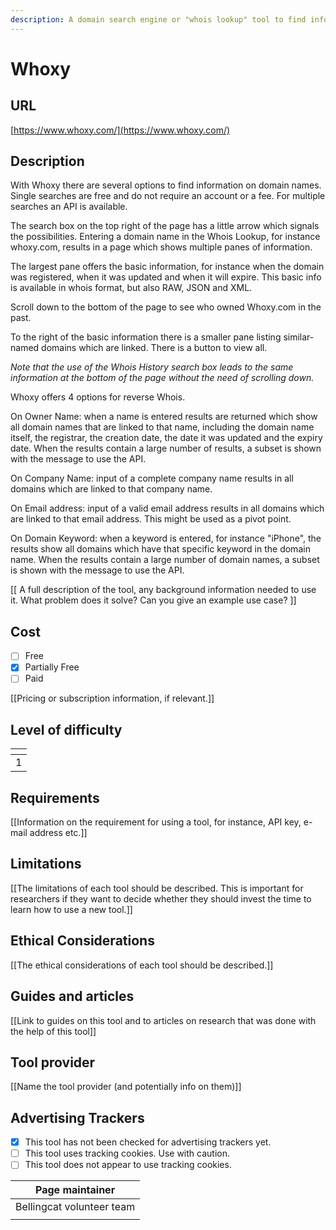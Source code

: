 ```yaml
---
description: A domain search engine or "whois lookup" tool to find information on a domain.
---
```


# Whoxy

## URL

[https://www.whoxy.com/](https://www.whoxy.com/)

## Description

With Whoxy there are several options to find information on domain names. Single searches are free and do not require an account or a fee. For multiple searches an API is available.&#x20;

The search box on the top right of the page has a little arrow which signals the possibilities. Entering a domain name in the Whois Lookup, for instance whoxy.com, results in a page which shows multiple panes of information.&#x20;

The largest pane offers the basic information, for instance when the domain was registered, when it was updated and when it will expire. This basic info is available in whois format, but also RAW, JSON and XML.

Scroll down to the bottom of the page to see who owned Whoxy.com in the past.

To the right of the basic information there is a smaller pane listing similar-named domains which are linked. There is a button to view all.

_Note that the use of the Whois History search box leads to the same information at the bottom of the page without the need of scrolling down._&#x20;

Whoxy offers 4 options for reverse Whois.

On Owner Name: when a name is entered results are returned which show all domain names that are linked to that name, including the domain name itself, the registrar, the creation date, the date it was updated and the expiry date. When the results contain a large number of results, a subset is shown with the message to use the API.

On Company Name: input of a complete company name results in all domains which are linked to that company name.

On Email address: input of a valid email address results in all domains which are linked to that email address. This might be used as a pivot point.

On Domain Keyword: when a keyword is entered, for instance "iPhone", the results show all domains which have that specific keyword in the domain name. When the results contain a large number of domain names, a subset is shown with the message to use the API.



\[\[ A full description of the tool, any background information needed to use it. What problem does it solve? Can you give an example use case? ]]

## Cost

* [ ] Free
* [x] Partially Free
* [ ] Paid

\[\[Pricing or subscription information, if relevant.]]

## Level of difficulty

<table><thead><tr><th data-type="rating" data-max="5"></th></tr></thead><tbody><tr><td>1</td></tr></tbody></table>

## Requirements

\[\[Information on the requirement for using a tool, for instance, API key, e-mail address etc.]]

## Limitations

\[\[The limitations of each tool should be described. This is important for researchers if they want to decide whether they should invest the time to learn how to use a new tool.]]

## Ethical Considerations

\[\[The ethical considerations of each tool should be described.]]

## Guides and articles

\[\[Link to guides on this tool and to articles on research that was done with the help of this tool]]

## Tool provider

\[\[Name the tool provider (and potentially info on them)]]

## Advertising Trackers

* [x] This tool has not been checked for advertising trackers yet.
* [ ] This tool uses tracking cookies. Use with caution.
* [ ] This tool does not appear to use tracking cookies.

| Page maintainer           |
| ------------------------- |
| Bellingcat volunteer team |
|                           |
